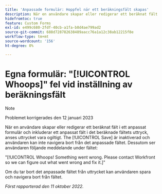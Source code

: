 ```yaml
---
title: 'Anpassade formulär: Hoppfel när ett beräkningsfält skapas'
description: När en användare skapar eller redigerar ett beräknat fält i ett anpassat formulär och inkluderar ett anpassat fält i det beräknade fältets uttryck, anses uttrycket vara ogiltigt. Knappen Spara är inaktiverad och användaren kan inte navigera bort från det anpassade fältet. Dessutom ser användaren ett meddelande under fältet.
hidefromtoc: true
feature: Custom Forms
exl-id: e499c680-2fdf-40cb-a1fa-b0d4ae799ad2
source-git-commit: 688d728782638489aacc76a1a12c38ab12215f8e
workflow-type: tm+mt
source-wordcount: '156'
ht-degree: 0%

---
```


# Egna formulär: &quot;[!UICONTROL Whoops]&quot; fel vid inställning av beräkningsfält

<!--Requested: Do not delete without approval from Alex Beach-->

>[!NOTE]
>
>Problemet korrigerades den 12 januari 2023

När en användare skapar eller redigerar ett beräknat fält i ett anpassat formulär och inkluderar ett anpassat fält i det beräknade fältets uttryck, anses uttrycket vara ogiltigt. The [!UICONTROL Save] är inaktiverad och användaren kan inte navigera bort från det anpassade fältet. Dessutom ser användaren följande meddelande under fältet:

&quot;[!UICONTROL Whoops! Something went wrong. Please contact Workfront so we can figure out what went wrong and fix it.]&quot;

Om du tar bort det anpassade fältet från uttrycket kan användaren spara och navigera bort från fältet.

_Först rapporterad den 11 oktober 2022._
